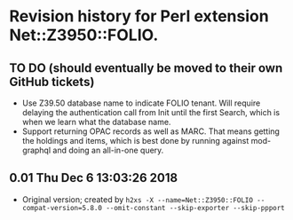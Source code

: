 # Revision history for Perl extension Net::Z3950::FOLIO.

## TO DO (should eventually be moved to their own GitHub tickets)
* Use Z39.50 database name to indicate FOLIO tenant. Will require delaying the authentication call from Init until the first Search, which is when we learn what the database name.
* Support returning OPAC records as well as MARC. That means getting the holdings and items, which is best done by running against mod-graphql and doing an all-in-one query.

## 0.01  Thu Dec  6 13:03:26 2018
* Original version; created by `h2xs -X --name=Net::Z3950::FOLIO --compat-version=5.8.0 --omit-constant --skip-exporter --skip-ppport`

